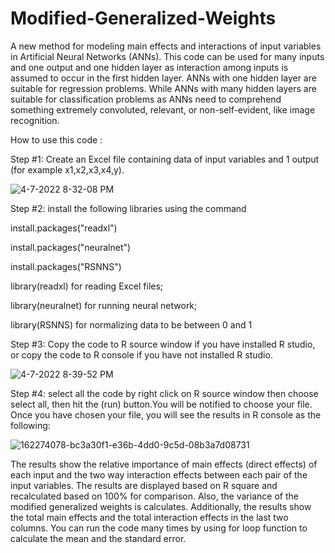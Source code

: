 # Modified-Generalized-Weights
A new method for modeling main effects and interactions of input variables in Artificial Neural Networks (ANNs).
This code can be used for many inputs and one output and one hidden layer as interaction among inputs is assumed to occur in the first hidden layer. ANNs with one hidden layer are suitable for regression problems. While ANNs with many hidden layers are suitable for classification problems as ANNs need to comprehend something extremely convoluted, relevant, or non-self-evident, like image recognition.
 
How to use this code :

Step #1: Create an Excel file containing data of input variables and 1 output (for example x1,x2,x3,x4,y).

![4-7-2022 8-32-08 PM](https://user-images.githubusercontent.com/95976623/162275612-d941eab0-1dc3-4737-a30b-79f8fb11f979.jpg)


Step #2: install the following libraries using the command 

install.packages("readxl")

install.packages("neuralnet")

install.packages("RSNNS") 

library(readxl) for reading Excel files;

library(neuralnet) for running neural network;

library(RSNNS) for normalizing data to be between 0 and 1

Step #3: Copy the code to R source window if you have installed R studio, or copy the code to R console if you have not installed R studio.

![4-7-2022 8-39-52 PM](https://user-images.githubusercontent.com/95976623/162273927-fdd4cea0-6958-4ec1-a5b8-dafd7514ee33.jpg)


Step #4: select all the code by right click  on R source window then choose select all, then hit the (run) button.You will be notified to choose your file. Once you have chosen your file, you will see the results in R console as the following:

![162274078-bc3a30f1-e36b-4dd0-9c5d-08b3a7d08731](https://user-images.githubusercontent.com/95976623/162579283-27ae265d-13b4-4c25-8b24-171a64cef85b.jpg)


The results show the relative importance of main effects (direct effects) of each input and the two way interaction effects between each pair of the input variables. The results are displayed based on R square and recalculated based on 100% for comparison. Also, the variance of the modified generalized weights is calculates.
Additionally, the results show the total main effects and the total interaction effects in the last two columns. You can run the code many times by using for loop function to calculate the mean and the standard error.


